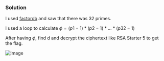 ### Solution

I used [factordb](http://factordb.com/) and saw that there was 32 primes.

I used a loop to calculate $\phi = (p1 - 1) * (p2 - 1) * ... * (p32 - 1)$

After having $\phi$, find d and decrypt the ciphertext like RSA Starter 5 to get the flag.

![image](https://user-images.githubusercontent.com/126962960/233792893-3175f087-a66f-4cf6-8d73-eaa17c9c1796.png)
